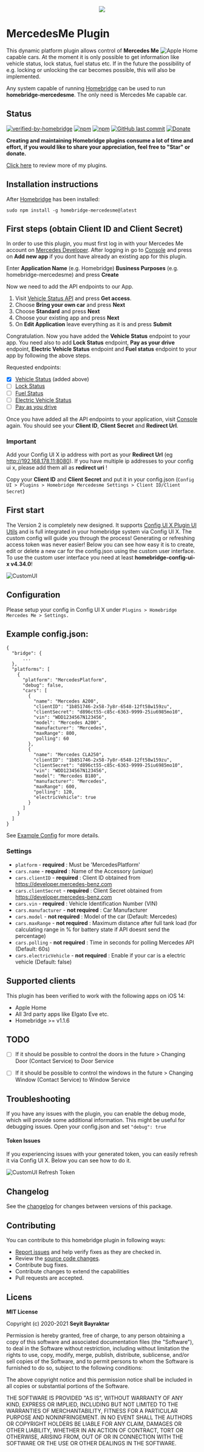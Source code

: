 <p align="center">
    <img src="https://github.com/SeydX/homebridge-mercedesme/blob/master/images/mercedesme_logo.png">
</p>



# MercedesMe Plugin

<img src="https://github.com/SeydX/homebridge-mercedesme/blob/master/images/homekit_mercedesme.gif" align="right" alt="Apple Home">

This dynamic platform plugin allows control of **Mercedes Me** capable cars. At the moment it is only possible to get information like vehicle status, lock status, fuel status etc. If in the future the possibility of e.g. locking or unlocking the car becomes possible, this will also be implemented.

Any system capable of running [Homebridge](https://github.com/nfarina/homebridge/) can be used to run **homebridge-mercedesme**. The only need is Mercedes Me capable car.




## Status

[![verified-by-homebridge](https://badgen.net/badge/homebridge/verified/purple)](https://github.com/homebridge/homebridge/wiki/Verified-Plugins)
[![npm](https://img.shields.io/npm/v/homebridge-mercedesme.svg?style=flat-square)](https://www.npmjs.com/package/homebridge-mercedesme)
[![npm](https://img.shields.io/npm/dt/homebridge-mercedesme.svg?style=flat-square)](https://www.npmjs.com/package/homebridge-mercedesme)
[![GitHub last commit](https://img.shields.io/github/last-commit/SeydX/homebridge-mercedesme.svg?style=flat-square)](https://github.com/SeydX/homebridge-mercedesme)
[![Donate](https://img.shields.io/badge/Donate-PayPal-blue.svg?style=flat-square&maxAge=2592000)](https://www.paypal.com/cgi-bin/webscr?cmd=_s-xclick&hosted_button_id=NP4T3KASWQLD8)


**Creating and maintaining Homebridge plugins consume a lot of time and effort, if you would like to share your appreciation, feel free to "Star" or donate.**

[Click here](https://github.com/SeydX) to review more of my plugins.



## Installation instructions

After [Homebridge](https://github.com/nfarina/homebridge) has been installed:

```sudo npm install -g homebridge-mercedesme@latest```



## First steps (obtain Client ID and Client Secret)

In order to use this plugin, you must first log in with your Mercedes Me account on [Mercedes Developer](https://developer.mercedes-benz.com). 
After logging in go to [Console](https://developer.mercedes-benz.com/console/) and press on **Add new app** if you dont have already an existing app for this plugin.

Enter **Application Name** (e.g. Homebridge) **Business Purposes** (e.g. homebridge-mercedesme) and press **Create**

Now we need to add the API endpoints to our App. 

1. Visit [Vehicle Status API](https://developer.mercedes-benz.com/products/vehicle_status) and press **Get access**. 
2. Choose **Bring your own car** and press **Next**
3. Choose **Standard** and press **Next**
4. Choose your existing app and press **Next**
5. On **Edit Application** leave everything as it is and press **Submit**

Congratulation. Now you have added the **Vehicle Status** endpoint to your app. You need also to add **Lock Status** endpoint, **Pay as your drive** endpoint, **Electric Vehicle Status** endpoint and **Fuel status** endpoint to your app by following the above steps. 

Requested endpoints:

- [x] [Vehicle Status](https://developer.mercedes-benz.com/products/vehicle_status/) (added above)
- [ ] [Lock Status](https://developer.mercedes-benz.com/products/vehicle_lock_status/)
- [ ] [Fuel Status](https://developer.mercedes-benz.com/products/fuel_status/)
- [ ] [Electric Vehicle Status](https://developer.mercedes-benz.com/products/electric_vehicle_status/)
- [ ] [Pay as you drive](https://developer.mercedes-benz.com/products/pay_as_you_drive_insurance/)

Once you have added all the API endpoints to your application, visit [Console](https://developer.mercedes-benz.com/console/) again. 
You should see your **Client ID**, **Client Secret** and **Redirect Url**. 

### Important
Add your Config UI X ip address with port as your **Redirect Url** (eg http://192.168.178.11:8080). If you have multiple ip addresses to your config ui x, please add them all as **redirect uri** !

Copy your **Client ID** and **Client Secret** and put it in your config.json (``Config UI > Plugins > Homebridge Mercedesme Settings > Client ID/Client Secret``)


## First start

The Version 2 is completely new designed. It supports [Config UI X Plugin UI Utils](https://github.com/homebridge/plugin-ui-utils) and is full integrated in your homebridge system via Config UI X. The custom config will guide you through the process! Generating or refreshing access token was never easier! Below you can see how easy it is to create, edit or delete a new car for the config.json using the custom user interface. To use the custom user interface you need at least **homebridge-config-ui-x v4.34.0**!

<img src="https://github.com/SeydX/homebridge-mercedesme/blob/beta/images/hb_mercedesme_ui.gif" align="center" alt="CustomUI">

 
## Configuration

Please setup your config in Config UI X under ```Plugins > Homebridge Mercedes Me > Settings.``` 
 
 
## Example config.json:

```
{
  "bridge": {
      ...
  },
  "platforms": [
    {
      "platform": "MercedesPlatform",
      "debug": false,
      "cars": [
        {
          "name": "Mercedes A200",
          "clientID": "1b851746-2x58-7y8r-6548-12ft58w159zu",
          "clientSecret": "d896ct55-c85c-6363-9999-25iu6985mo10",
          "vin": "WDD1234567N123456",
          "model": "Mercedes A200",
          "manufacturer": "Mercedes",
          "maxRange": 800,
          "polling": 60
        },
        {
          "name": "Mercedes CLA250",
          "clientID": "1b851746-2x58-7y8r-6548-12ft58w159zu",
          "clientSecret": "d896ct55-c85c-6363-9999-25iu6985mo10",
          "vin": "WDD1234567N123456",
          "model": "Mercedes B180",
          "manufacturer": "Mercedes",
          "maxRange": 600,
          "polling": 120,
          "electricVehicle": true
        }
      ]
    }
  ]
}
```
See [Example Config](https://github.com/SeydX/homebridge-mercedesme/blob/master/example-config.json) for more details.


### Settings

* `platform` - **required** : Must be 'MercedesPlatform'
* `cars.name` - **required** : Name of the Accessory (*unique*)
* `cars.clientID` - **required** : Client ID obtained from https://developer.mercedes-benz.com
* `cars.clientSecret` - **required** : Client Secret obtained from https://developer.mercedes-benz.com
* `cars.vin` - **required** : Vehicle Identification Number (VIN)
* `cars.manufacturer` - **not required** : Car Manufacturer
* `cars.model` - **not required** : Model of the car (Default: Mercedes)
* `cars.maxRange` - **not required** : Maximum distance after full tank load (for calculating range in % for battery state if API doesnt send the percentage)
* `cars.polling` - **not required** : Time in seconds for polling Mercedes API (Default: 60s)
* `cars.electricVehicle` - **not required** : Enable if your car is a electric vehicle (Default: false)


## Supported clients

This plugin has been verified to work with the following apps on iOS 14:

* Apple Home
* All 3rd party apps like Elgato Eve etc.
* Homebridge >= v1.1.6

## TODO
- [ ] If it should be possible to control the doors in the future > Changing Door (Contact Service) to Door Service
- [ ] If it should be possible to control the windows in the future > Changing Window (Contact Service) to Window Service



## Troubleshooting

If you have any issues with the plugin, you can enable the debug mode, which will provide some additional information. This might be useful for debugging issues. Open your config.json and set ``"debug": true``

#### Token Issues

If you experiencing issues with your generated token, you can easily refresh it via Config UI X. Below you can see how to do it.

<img src="https://github.com/SeydX/homebridge-mercedesme/blob/master/images/hb_mercedesme_ui_refreshToken.gif" align="center" alt="CustomUI Refresh Token">


## Changelog

See the [changelog](https://github.com/SeydX/homebridge-mercedesme/blob/master/CHANGELOG.md) for changes between versions of this package.



## Contributing

You can contribute to this homebridge plugin in following ways:

- [Report issues](https://github.com/SeydX/homebridge-mercedesme/issues) and help verify fixes as they are checked in.
- Review the [source code changes](https://github.com/SeydX/homebridge-mercedesme/pulls).
- Contribute bug fixes.
- Contribute changes to extend the capabilities
- Pull requests are accepted.



## Licens

**MIT License**

Copyright (c) 2020-2021 **Seyit Bayraktar**

Permission is hereby granted, free of charge, to any person obtaining a copy
of this software and associated documentation files (the "Software"), to deal
in the Software without restriction, including without limitation the rights
to use, copy, modify, merge, publish, distribute, sublicense, and/or sell
copies of the Software, and to permit persons to whom the Software is
furnished to do so, subject to the following conditions:

The above copyright notice and this permission notice shall be included in all
copies or substantial portions of the Software.

THE SOFTWARE IS PROVIDED "AS IS", WITHOUT WARRANTY OF ANY KIND, EXPRESS OR
IMPLIED, INCLUDING BUT NOT LIMITED TO THE WARRANTIES OF MERCHANTABILITY,
FITNESS FOR A PARTICULAR PURPOSE AND NONINFRINGEMENT. IN NO EVENT SHALL THE
AUTHORS OR COPYRIGHT HOLDERS BE LIABLE FOR ANY CLAIM, DAMAGES OR OTHER
LIABILITY, WHETHER IN AN ACTION OF CONTRACT, TORT OR OTHERWISE, ARISING FROM,
OUT OF OR IN CONNECTION WITH THE SOFTWARE OR THE USE OR OTHER DEALINGS IN THE
SOFTWARE.
